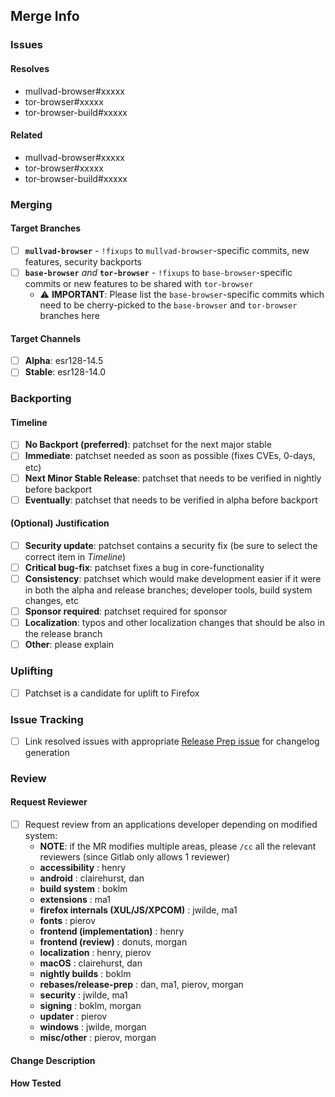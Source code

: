 ## Merge Info

<!-- Bookkeeping information for release management -->

### Issues

#### Resolves
- mullvad-browser#xxxxx
- tor-browser#xxxxx
- tor-browser-build#xxxxx

#### Related

- mullvad-browser#xxxxx
- tor-browser#xxxxx
- tor-browser-build#xxxxx

### Merging

<!-- This block tells the merger where commits need to be merged and future code archaeologists where commits were *supposed* to be merged -->

#### Target Branches

- [ ] **`mullvad-browser`** - `!fixups` to `mullvad-browser`-specific commits, new features, security backports
- [ ] **`base-browser`** *and* **`tor-browser`** - `!fixups` to `base-browser`-specific commits or new features to be shared with `tor-browser`
  - ⚠️ **IMPORTANT**: Please list the `base-browser`-specific commits which need to be cherry-picked to the `base-browser` and `tor-browser` branches here

#### Target Channels

- [ ] **Alpha**: esr128-14.5
- [ ] **Stable**: esr128-14.0

### Backporting

#### Timeline
- [ ] **No Backport (preferred)**: patchset for the next major stable
- [ ] **Immediate**: patchset needed as soon as possible (fixes CVEs, 0-days, etc)
- [ ] **Next Minor Stable Release**: patchset that needs to be verified in nightly before backport
- [ ] **Eventually**: patchset that needs to be verified in alpha before backport

#### (Optional) Justification
- [ ] **Security update**: patchset contains a security fix (be sure to select the correct item in _Timeline_)
- [ ] **Critical bug-fix**: patchset fixes a bug in core-functionality
- [ ] **Consistency**: patchset which would make development easier if it were in both the alpha and release branches; developer tools, build system changes, etc
- [ ] **Sponsor required**: patchset required for sponsor
- [ ] **Localization**: typos and other localization changes that should be also in the release branch
- [ ] **Other**: please explain

### Uplifting
- [ ] Patchset is a candidate for uplift to Firefox

### Issue Tracking
- [ ] Link resolved issues with appropriate [Release Prep issue](https://gitlab.torproject.org/groups/tpo/applications/-/issues/?sort=updated_desc&state=opened&label_name%5B%5D=Apps%3A%3AType%3A%3AReleasePreparation&first_page_size=100) for changelog generation

### Review

#### Request Reviewer

- [ ] Request review from an applications developer depending on modified system:
  - **NOTE**: if the MR modifies multiple areas, please `/cc` all the relevant reviewers (since Gitlab only allows 1 reviewer)
  - **accessibility** : henry
  - **android** : clairehurst, dan
  - **build system** : boklm
  - **extensions** : ma1
  - **firefox internals (XUL/JS/XPCOM)** : jwilde, ma1
  - **fonts** : pierov
  - **frontend (implementation)** : henry
  - **frontend (review)** : donuts, morgan
  - **localization** : henry, pierov
  - **macOS** : clairehurst, dan
  - **nightly builds** : boklm
  - **rebases/release-prep** : dan, ma1, pierov, morgan
  - **security** : jwilde, ma1
  - **signing** : boklm, morgan
  - **updater** : pierov
  - **windows** : jwilde, morgan
  - **misc/other** : pierov, morgan

#### Change Description

<!-- Whatever context the reviewer needs to effectively review the patchset; if the patch includes UX updates be sure to include screenshots/video of how any new behaviour -->


#### How Tested

<!-- Description of steps taken to verify the change -->
